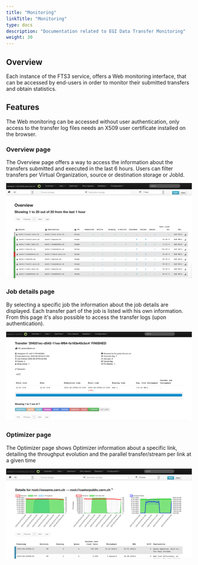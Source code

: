 ```yaml
---
title: "Monitoring"
linkTitle: "Monitoring"
type: docs
description: "Documentation related to EGI Data Transfer Monitoring"
weight: 30
---
```


## Overview 
Each instance of the FTS3 service, offers a Web monitoring interface, that can be 
accessed by end-users in order to monitor their submitted transfers and obtain
statistics.

## Features

The Web monitoring can be accessed without user authentication, only access to the 
transfer log files needs an X509 user certificate installed on the browser.

### Overview page  

The Overview page offers a way to access the information about the transfers submitted 
and executed in the last 6 hours. Users can filter transfers per Virtual Organization, 
source or destination storage or JobId.

![image](ftsmon_overview.png)

### Job details page

By selecting a specific job the information about the job details are displayed. Each 
transfer part of the job is listed with his own information. From this page it's also 
possible to access the transfer logs (upon authentication).

![image](ftsmon_details.png)

### Optimizer page  

The Optimizer page shows Optimizer information about a specific link, detailing the 
throughput evolution and the parallel transfer/stream per link at a given time

![image](ftsmon_optimizer.png)
